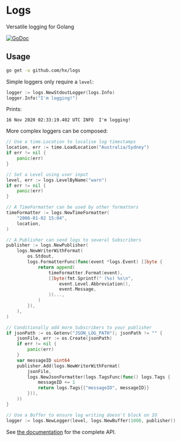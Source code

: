 # Logs

Versatile logging for Golang

[![GoDoc](https://godoc.org/github.com/hx/logs?status.svg)](https://godoc.org/github.com/hx/logs)

## Usage

```bash
go get -u github.com/hx/logs
```

Simple loggers only require a `level`:

```go
logger := logs.NewStdoutLogger(logs.Info)
logger.Info("I'm logging!")
```

Prints:

```
16 Nov 2020 02:33:19.402 UTC INFO  I'm logging!
```

More complex loggers can be composed:

```go
// Use a time.Location to localise log timestamps
location, err := time.LoadLocation("Australia/Sydney")
if err != nil {
	panic(err)
}

// Set a Level using user input
level, err := logs.LevelByName("warn")
if err != nil {
	panic(err)
}

// A TimeFormatter can be used by other formatters
timeFormatter := logs.NewTimeFormatter(
	"2006-01-02 15:04",
	location,
)

// A Publisher can send logs to several Subscribers
publisher := logs.NewPublisher(
	logs.NewWriterWithFormat(
		os.Stdout,
		logs.FormatterFunc(func(event *logs.Event) []byte {
			return append(
				timeFormatter.Format(event),
				[]byte(fmt.Sprintf(" (%s) %s\n",
					event.Level.Abbreviation(),
					event.Message,
				))...,
			)
		}),
	),
)

// Conditionally add more Subscribers to your publisher
if jsonPath := os.Getenv("JSON_LOG_PATH"); jsonPath != "" {
	jsonFile, err := os.Create(jsonPath)
	if err != nil {
		panic(err)
	}
	var messageID uint64
	publisher.Add(logs.NewWriterWithFormat(
		jsonFile,
		logs.NewJsonFormatter(logs.TagsFunc(func() logs.Tags {
			messageID += 1
			return logs.Tags{{"messageID", messageID}}
		})),
	))
}

// Use a Buffer to ensure log writing doesn't block on IO
logger := logs.NewLogger(level, logs.NewBuffer(1000, publisher))
```

See [the documentation](https://godoc.org/github.com/hx/logs) for the complete API.
